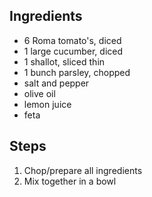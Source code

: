 ## Ingredients
- 6 Roma tomato's, diced
- 1 large cucumber, diced
- 1 shallot, sliced thin
- 1 bunch parsley, chopped
- salt and pepper
- olive oil
- lemon juice
- feta

## Steps
1. Chop/prepare all ingredients
2. Mix together in a bowl